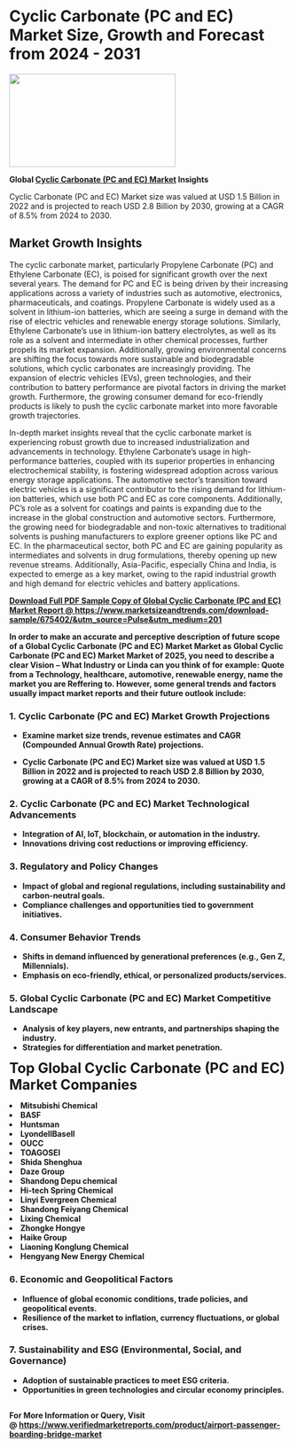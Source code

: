 <H1>Cyclic Carbonate (PC and EC) Market Size, Growth and Forecast from 2024 - 2031</H1><img class="aligncenter size-medium wp-image-584254" src="https://thirdeyenews.in/wp-content/uploads/2024/09/Global-Market-Research-300x168.jpeg" alt="" width="300" height="168" /><p><strong>Global&nbsp;<a href="https://www.marketsizeandtrends.com/download-sample/675402/&amp;utm_source=Pulse&amp;utm_medium=201">Cyclic Carbonate (PC and EC) Market</a> Insights</strong></p><p>Cyclic Carbonate (PC and EC) Market size was valued at USD 1.5 Billion in 2022 and is projected to reach USD 2.8 Billion by 2030, growing at a CAGR of 8.5% from 2024 to 2030.</p><p><h2>Market Growth Insights</h2> <p>The cyclic carbonate market, particularly Propylene Carbonate (PC) and Ethylene Carbonate (EC), is poised for significant growth over the next several years. The demand for PC and EC is being driven by their increasing applications across a variety of industries such as automotive, electronics, pharmaceuticals, and coatings. Propylene Carbonate is widely used as a solvent in lithium-ion batteries, which are seeing a surge in demand with the rise of electric vehicles and renewable energy storage solutions. Similarly, Ethylene Carbonate’s use in lithium-ion battery electrolytes, as well as its role as a solvent and intermediate in other chemical processes, further propels its market expansion. Additionally, growing environmental concerns are shifting the focus towards more sustainable and biodegradable solutions, which cyclic carbonates are increasingly providing. The expansion of electric vehicles (EVs), green technologies, and their contribution to battery performance are pivotal factors in driving the market growth. Furthermore, the growing consumer demand for eco-friendly products is likely to push the cyclic carbonate market into more favorable growth trajectories.</p> <p><strong><a href="#"></a></strong></p> <p>In-depth market insights reveal that the cyclic carbonate market is experiencing robust growth due to increased industrialization and advancements in technology. Ethylene Carbonate’s usage in high-performance batteries, coupled with its superior properties in enhancing electrochemical stability, is fostering widespread adoption across various energy storage applications. The automotive sector’s transition toward electric vehicles is a significant contributor to the rising demand for lithium-ion batteries, which use both PC and EC as core components. Additionally, PC’s role as a solvent for coatings and paints is expanding due to the increase in the global construction and automotive sectors. Furthermore, the growing need for biodegradable and non-toxic alternatives to traditional solvents is pushing manufacturers to explore greener options like PC and EC. In the pharmaceutical sector, both PC and EC are gaining popularity as intermediates and solvents in drug formulations, thereby opening up new revenue streams. Additionally, Asia-Pacific, especially China and India, is expected to emerge as a key market, owing to the rapid industrial growth and high demand for electric vehicles and battery applications.</p> <p><strong><a href="#"></p><p><span class=""><strong>Download Full PDF Sample Copy of Global Cyclic Carbonate (PC and EC) Market Report</strong> @ <a href="https://www.marketsizeandtrends.com/download-sample/675402/&amp;utm_source=Pulse&amp;utm_medium=201" target="_blank">https://www.marketsizeandtrends.com/download-sample/675402/&amp;utm_source=Pulse&amp;utm_medium=201</a></span></p><p>In order to make an accurate and perceptive description of future scope of a Global&nbsp;Cyclic Carbonate (PC and EC) Market Market as Global&nbsp;Cyclic Carbonate (PC and EC) Market Market of 2025, you need to describe a clear Vision &ndash; What Industry or Linda can you think of for example: Quote from a Technology, healthcare, automotive, renewable energy, name the market you are Reffering to. However, some general trends and factors usually impact market reports and their future outlook include:</p><h3>1.&nbsp;<strong>Cyclic Carbonate (PC and EC) Market Growth Projections</strong></h3><ul><li>Examine market size trends, revenue estimates and CAGR (Compounded Annual Growth Rate) projections.</li><li><p>Cyclic Carbonate (PC and EC) Market size was valued at USD 1.5 Billion in 2022 and is projected to reach USD 2.8 Billion by 2030, growing at a CAGR of 8.5% from 2024 to 2030.</p></li></ul><h3>2.&nbsp;<strong>Cyclic Carbonate (PC and EC) Market Technological Advancements</strong></h3><ul><li>Integration of AI, IoT, blockchain, or automation in the industry.</li><li>Innovations driving cost reductions or improving efficiency.</li></ul><h3>3.&nbsp;<strong>Regulatory and Policy Changes</strong></h3><ul><li>Impact of global and regional regulations, including sustainability and carbon-neutral goals.</li><li>Compliance challenges and opportunities tied to government initiatives.</li></ul><h3>4.&nbsp;<strong>Consumer Behavior Trends</strong></h3><ul><li>Shifts in demand influenced by generational preferences (e.g., Gen Z, Millennials).</li><li>Emphasis on eco-friendly, ethical, or personalized products/services.</li></ul><h3>5.&nbsp;<strong>Global Cyclic Carbonate (PC and EC) Market Competitive Landscape</strong></h3><ul><li>Analysis of key players, new entrants, and partnerships shaping the industry.</li><li>Strategies for differentiation and market penetration.</li></ul><p data-pm-slice="1 1 []"><span style="color: inherit; font-family: inherit; font-size: 25px;">Top Global Cyclic Carbonate (PC and EC) Market Companies</span></p><div class="" data-test-id=""><p><li>Mitsubishi Chemical</li><li> BASF</li><li> Huntsman</li><li> LyondellBasell</li><li> OUCC</li><li> TOAGOSEI</li><li> Shida Shenghua</li><li> Daze Group</li><li> Shandong Depu chemical</li><li> Hi-tech Spring Chemical</li><li> Linyi Evergreen Chemical</li><li> Shandong Feiyang Chemical</li><li> Lixing Chemical</li><li> Zhongke Hongye</li><li> Haike Group</li><li> Liaoning Konglung Chemical</li><li> Hengyang New Energy Chemical</li></p></div><h3>6.&nbsp;<strong>Economic and Geopolitical Factors</strong></h3><ul><li>Influence of global economic conditions, trade policies, and geopolitical events.</li><li>Resilience of the market to inflation, currency fluctuations, or global crises.</li></ul><h3>7.&nbsp;<strong>Sustainability and ESG (Environmental, Social, and Governance)</strong></h3><ul><li>Adoption of sustainable practices to meet ESG criteria.</li><li>Opportunities in green technologies and circular economy principles.</li></ul><h2><strong style="font-size: 14px;">For More Information or Query, Visit @&nbsp;</strong><a style="background-color: #ffffff; font-size: 14px;" href="https://www.marketsizeandtrends.com/report/cyclic-carbonate-pc-and-ec-market/" target="_blank">https://www.verifiedmarketreports.com/product/airport-passenger-boarding-bridge-market</a></h2>
